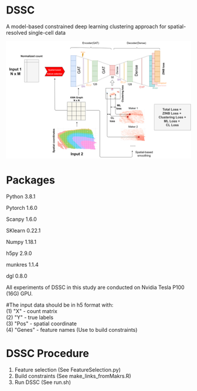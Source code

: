 # DSSC
A model-based constrained deep learning clustering approach for spatial-resolved single-cell data

![alt text](https://github.com/xianglin226/DSSC/blob/master/data/fig1.png)

# Packages
Python 3.8.1

Pytorch 1.6.0

Scanpy 1.6.0

SKlearn 0.22.1

Numpy 1.18.1

h5py 2.9.0

munkres 1.1.4  

dgl 0.8.0

All experiments of DSSC in this study are conducted on Nvidia Tesla P100 (16G) GPU.

#The input data should be in h5 format with:  
(1) "X" - count matrix  
(2) "Y" - true labels  
(3) "Pos" - spatial coordinate  
(4) "Genes" - feature names (Use to build constraints)  

# DSSC Procedure  
1) Feature selection (See FeatureSelection.py)  
2) Build constraints (See make_links_fromMakrs.R)  
3) Run DSSC (See run.sh)  
